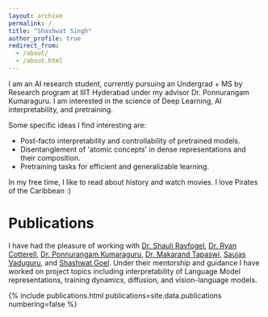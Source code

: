 ```yaml
---
layout: archive
permalink: /
title: "Shashwat Singh"
author_profile: true
redirect_from: 
  - /about/
  - /about.html
---
```


I am an AI research student, currently pursuing an Undergrad + MS by Research program at IIIT Hyderabad under my advisor Dr. Ponnurangam Kumaraguru. I am interested in the science of Deep Learning, AI interpretability, and pretraining. 

Some specific ideas I find interesting are:

- Post-facto interpretability and controllability of pretrained models.
- Disentanglement of 'atomic concepts' in dense representations and their composition.
- Pretraining tasks for efficient and generalizable learning.

In my free time, I like to read about history and watch movies. I love Pirates of the Caribbean :)


# Publications

I have had the pleasure of working with [Dr. Shauli Ravfogel](https://shauli-ravfogel.netlify.app/), [Dr. Ryan Cotterell](https://rycolab.io/authors/ryan/), [Dr. Ponnurangam Kumaraguru](https://precog.iiit.ac.in/), [Dr. Makarand Tapaswi](https://makarandtapaswi.github.io/), [Saujas Vaduguru](https://saujasv.github.io/), and [Shashwat Goel](https://shash42.github.io/). Under their mentorship and guidance I have worked on project topics including interpretability of Language Model representations, training dynamics, diffusion, and vision-language models.

{% include publications.html publications=site.data.publications numbering=false %}




